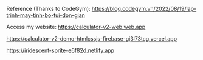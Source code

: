 Reference (Thanks to CodeGym): https://blog.codegym.vn/2022/08/19/lap-trinh-may-tinh-bo-tui-don-gian
<br>
<!-- Access my website: https://longphanquangminh.github.io/calculator-v2-demo-htmlcssjs -->
Access my website: https://calculator-v2-web.web.app

https://calculator-v2-demo-htmlcssjs-firebase-gj3l73tcg.vercel.app

https://iridescent-sprite-e6f82d.netlify.app

